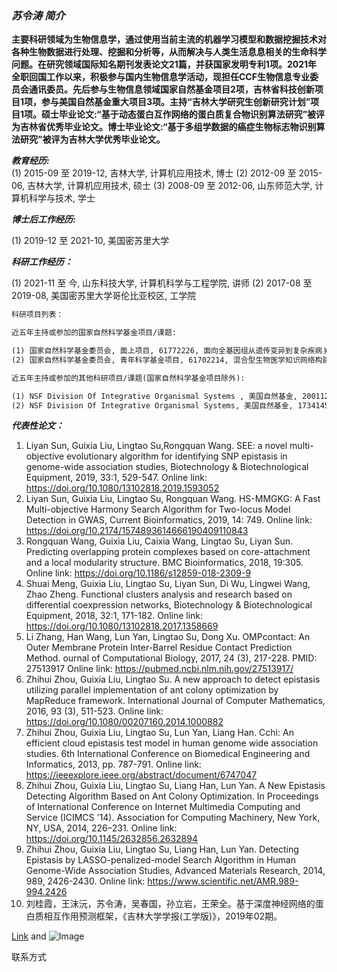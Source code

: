 ### _苏令涛 简介_

**主要科研领域为生物信息学，通过使用当前主流的机器学习模型和数据挖掘技术对各种生物数据进行处理、挖掘和分析等，从而解决与人类生活息息相关的生命科学问题。在研究领域国际知名期刊发表论文21篇，并获国家发明专利1项。2021年 全职回国工作以来，积极参与国内生物信息学活动，现担任CCF生物信息专业委员会通讯委员。先后参与生物信息领域国家自然基金项目2项，吉林省科技创新项目1项，参与美国自然基金重大项目3项。主持“吉林大学研究生创新研究计划”项目1项。硕士毕业论文:“基于动态蛋白互作网络的蛋白质复合物识别算法研究”被评为吉林省优秀毕业论文。博士毕业论文:“基于多组学数据的癌症生物标志物识别算法研究”被评为吉林大学优秀毕业论文。**


**_教育经历:_**<br>
(1) 2015-09 至 2019-12, 吉林大学, 计算机应用技术, 博士
(2) 2012-09 至 2015-06, 吉林大学, 计算机应用技术, 硕士
(3) 2008-09 至 2012-06, 山东师范大学, 计算机科学与技术, 学士

**_博士后工作经历:_**<br>

(1) 2019-12 至 2021-10, 美国密苏里大学

**_科研工作经历：_**<br>

(1) 2021-11 至 今, 山东科技大学, 计算机科学与工程学院, 讲师 
(2) 2017-08 至 2019-08, 美国密苏里大学哥伦比亚校区, 工学院

``` markdown
科研项目列表：

近五年主持或参加的国家自然科学基金项目/课题:

(1) 国家自然科学基金委员会, 面上项目, 61772226, 面向全基因组从遗传变异到复杂疾病关联网络模型 构建研究, 2018-01-01 至 2021-12-31, 60万元, 在研, 参与
(2) 国家自然科学基金委员会, 青年科学基金项目, 61702214, 混合型生物医学知识网络构建及隐性知识 发现方法研究, 2018-01-01 至 2020-12-31, 23万元, 结题, 参与

近五年主持或参加的其他科研项目/课题(国家自然科学基金项目除外):

(1) NSF Division Of Integrative Organismal Systems , 美国自然基金, 2001122, Genome-enabled ch aracterization of orphan receptor-like kinases in plants, 2020-06 至 2025-05, 1263万元, 在研, 参 与
(2) NSF Division Of Integrative Organismal Systems, 美国自然基金, 1734145, System approaches to study soybean root biology at high resolution, 2017-08 至 2022-07, 2331万元, 在研, 参与

```
**_代表性论文：_**<br>

1.	Liyan Sun, Guixia Liu, Lingtao Su,Rongquan Wang. SEE: a novel multi-objective evolutionary algorithm for identifying SNP epistasis in genome-wide association studies, Biotechnology & Biotechnological Equipment, 2019, 33:1, 529-547. 
Online link: https://doi.org/10.1080/13102818.2019.1593052                                                                                                                       
2.	Liyan Sun, Guixia Liu, Lingtao Su, Rongquan Wang. HS-MMGKG: A Fast Multi-objective Harmony Search Algorithm for Two-locus Model Detection in GWAS, Current Bioinformatics, 2019, 14: 749. 
Online link: https://doi.org/10.2174/1574893614666190409110843 
3.	Rongquan Wang, Guixia Liu, Caixia Wang, Lingtao Su, Liyan Sun. Predicting overlapping protein complexes based on core-attachment and a local modularity structure. BMC Bioinformatics, 2018, 19:305. 
Online link: https://doi.org/10.1186/s12859-018-2309-9 
4.	Shuai Meng, Guixia Liu, Lingtao Su, Liyan Sun, Di Wu, Lingwei Wang, Zhao Zheng. Functional clusters analysis and research based on differential coexpression networks, Biotechnology & Biotechnological Equipment, 2018, 32:1, 171-182.
Online link: https://doi.org/10.1080/13102818.2017.1358669 
5.	Li Zhang, Han Wang, Lun Yan, Lingtao Su, Dong Xu. OMPcontact: An Outer Membrane Protein Inter-Barrel Residue Contact Prediction Method. ournal of Computational Biology, 2017, 24 (3), 217-228. PMID: 27513917
Online link: https://pubmed.ncbi.nlm.nih.gov/27513917/ 
6.	Zhihui Zhou, Guixia Liu, Lingtao Su. A new approach to detect epistasis utilizing parallel implementation of ant colony optimization by MapReduce framework. International Journal of Computer Mathematics, 2016, 93 (3), 511-523. 
Online link: https://doi.org/10.1080/00207160.2014.1000882 
7.	Zhihui Zhou, Guixia Liu, Lingtao Su, Lun Yan, Liang Han. Cchi: An efficient cloud epistasis test model in human genome wide association studies. 6th International Conference on Biomedical Engineering and Informatics, 2013, pp. 787-791. 
Online link: https://ieeexplore.ieee.org/abstract/document/6747047 
8.	Zhihui Zhou, Guixia Liu, Lingtao Su, Liang Han, Lun Yan. A New Epistasis Detecting Algorithm Based on Ant Colony Optimization. In Proceedings of International Conference on Internet Multimedia Computing and Service (ICIMCS '14). Association for Computing Machinery, New York, NY, USA, 2014, 226–231. 
Online link: https://doi.org/10.1145/2632856.2632894 
9.	Zhihui Zhou, Guixia Liu, Lingtao Su, Liang Han, Lun Yan. Detecting Epistasis by LASSO-penalized-model Search Algorithm in Human Genome-Wide Association Studies, Advanced Materials Research, 2014, 989, 2426-2430.
Online link: https://www.scientific.net/AMR.989-994.2426
10.	刘桂霞，王沫沅，苏令涛，吴春国，孙立岩，王荣全。基于深度神经网络的蛋白质相互作用预测框架，《吉林大学学报(工学版)》，2019年02期。


[Link](url) and ![Image](src)

联系方式

